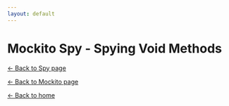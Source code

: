 ```yaml
---
layout: default
---
```


# Mockito Spy - Spying Void Methods

[<- Back to Spy page](mockito-spying-real-methods)

[<- Back to Mockito page](../)

[<- Back to home](/)
